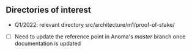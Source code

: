 
## Directories of interest

* Q1/2022: relevant directory src/architecture/m1/proof-of-stake/

* [ ] Need to update the reference point in Anoma's _master_ branch once documentation is updated
